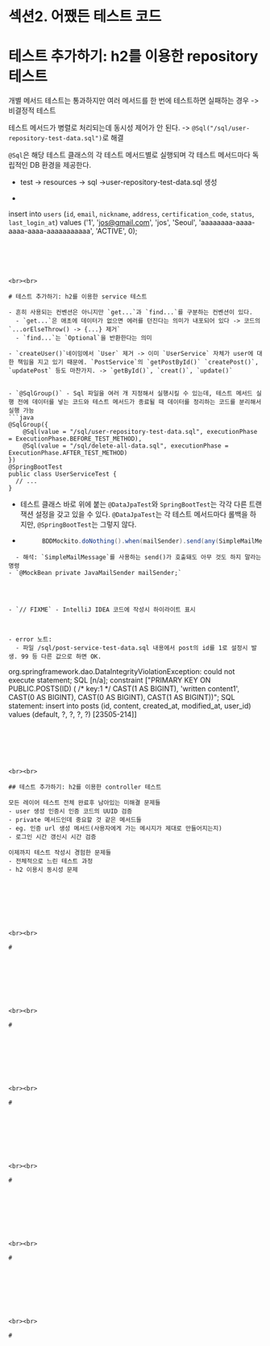 # 섹션2. 어쨌든 테스트 코드

# 테스트 추가하기: h2를 이용한 repository 테스트

개별 메서드 테스트는 통과하지만 여러 메서드를 한 번에 테스트하면 실패하는 경우 -> 비결정적 테스트

테스트 메서드가 병렬로 처리되는데 동시성 제어가 안 된다. -> `@Sql("/sql/user-repository-test-data.sql")`로 해결

`@Sql`은 해당 테스트 클래스의 각 테스트 메서드별로 실행되며 각 테스트 메서드마다 독립적인 DB 환경을 제공한다.

- test -> resources -> sql ->user-repository-test-data.sql 생성
- ```sql
insert into `users` (`id`, `email`, `nickname`, `address`, `certification_code`, `status`, `last_login_at`)
values ('1', 'jos@gmail.com', 'jos', 'Seoul', 'aaaaaaaa-aaaa-aaaa-aaaa-aaaaaaaaaaa', 'ACTIVE', 0);
```





<br><br>

# 테스트 추가하기: h2를 이용한 service 테스트

- 흔히 사용되는 컨벤션은 아니지만 `get...`과 `find...`를 구분하는 컨벤션이 있다.
  - `get...`은 애초에 데이터가 없으면 에러를 던진다는 의미가 내포되어 있다 -> 코드의 `...orElseThrow() -> {...} 제거`
  - `find...`는 `Optional`을 반환한다는 의미

- `createUser()`네이밍에서 `User` 제거 -> 이미 `UserService` 자체가 user에 대한 책임을 지고 있기 때문에. `PostService`의 `getPostById()` `createPost()`, `updatePost` 등도 마찬가지. -> `getById()`, `creat()`, `update()`


- `@SqlGroup()` - Sql 파일을 여러 개 지정해서 실행시킬 수 있는데, 테스트 메서드 실행 전에 데이터를 넣는 코드와 테스트 메서드가 종료될 때 데이터를 정리하는 코드를 분리해서 실행 가능
```java
@SqlGroup({
    @Sql(value = "/sql/user-repository-test-data.sql", executionPhase = ExecutionPhase.BEFORE_TEST_METHOD),
    @Sql(value = "/sql/delete-all-data.sql", executionPhase = ExecutionPhase.AFTER_TEST_METHOD)
})
@SpringBootTest
public class UserServiceTest {
  // ...
}
```




- 테스트 클래스 바로 위에 붙는 `@DataJpaTest`와 `SpringBootTest`는 각각 다른 트랜잭션 설정을 갖고 있을 수 있다. `@DataJpaTest`는 각 테스트 메서드마다 롤백을 하지만, `@SpringBootTest`는 그렇지 않다. 




- ```java
        BDDMockito.doNothing().when(mailSender).send(any(SimpleMailMessage.class));
```
  - 해석: `SimpleMailMessage`를 사용하는 send()가 호출돼도 아무 것도 하지 말라는 명령
- `@MockBean private JavaMailSender mailSender;`




- `// FIXME` - IntelliJ IDEA 코드에 작성시 하이라이트 표시



- error 노트:
  - 파일 /sql/post-service-test-data.sql 내용에서 post의 id를 1로 설정시 발생. 99 등 다른 값으로 하면 OK.
  ``` 
  org.springframework.dao.DataIntegrityViolationException: could not execute statement; SQL [n/a]; constraint ["PRIMARY KEY ON PUBLIC.POSTS(ID) ( /* key:1 */ CAST(1 AS BIGINT), 'written content1', CAST(0 AS BIGINT), CAST(0 AS BIGINT), CAST(1 AS BIGINT))"; SQL statement:
  insert into posts (id, content, created_at, modified_at, user_id) values (default, ?, ?, ?, ?) [23505-214]]
  ```






<br><br>

## 테스트 추가하기: h2를 이용한 controller 테스트

모든 레이어 테스트 전체 완료후 남아있는 미해결 문제들
- user 생성 인증시 인증 코드의 UUID 검증
- private 메서드인데 중요할 것 같은 메서드들
  - eg. 인증 url 생성 메서드(사용자에게 가는 메시지가 제대로 만들어지는지)
- 로그인 시간 갱신시 시간 검증

이제까지 테스트 작성시 경험한 문제들
- 전체적으로 느린 테스트 과정
- h2 이용시 동시성 문제








<br><br>

# 








<br><br>

# 








<br><br>

# 








<br><br>

# 








<br><br>

# 








<br><br>

# 



